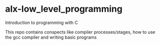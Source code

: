 # alx-low_level_programming
Introduction to programming with C

This repo contains conspects like compiler processes/stages, how to use the gcc compiler and writing basic programs
